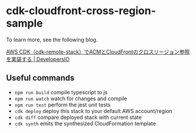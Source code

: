 # cdk-cloudfront-cross-region-sample

To learn more, see the following blog.

[AWS CDK（cdk\-remote\-stack）でACMとCloudFrontのクロスリージョン参照を実装する \| DevelopersIO](https://dev.classmethod.jp/articles/cdk-remote-stack-for-acm-and-cloudfront/)

## Useful commands

 * `npm run build`   compile typescript to js
 * `npm run watch`   watch for changes and compile
 * `npm run test`    perform the jest unit tests
 * `cdk deploy`      deploy this stack to your default AWS account/region
 * `cdk diff`        compare deployed stack with current state
 * `cdk synth`       emits the synthesized CloudFormation template
